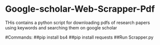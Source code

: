 # Google-scholar-Web-Scrapper-Pdf
THis contains a python script for downloading pdfs of research papers using keywords and searching them on google scholar

#Commands:
##pip install bs4
##pip install requests
##Run Scrapper.py 
